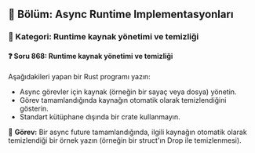 ## 📘 Bölüm: Async Runtime Implementasyonları
### 🔹 Kategori: Runtime kaynak yönetimi ve temizliği
#### ❓ Soru 868: Runtime kaynak yönetimi ve temizliği

Aşağıdakileri yapan bir Rust programı yazın:

- Async görevler için kaynak (örneğin bir sayaç veya dosya) yönetin.
- Görev tamamlandığında kaynağın otomatik olarak temizlendiğini gösterin.
- Standart kütüphane dışında bir crate kullanmayın.

🔧 **Görev:** Bir async future tamamlandığında, ilgili kaynağın otomatik olarak temizlendiği bir örnek yazın (örneğin bir struct'ın Drop ile temizlenmesi).
